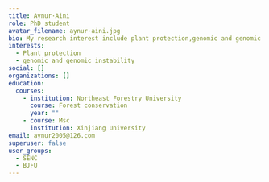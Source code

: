 ```yaml
---
title: Aynur·Aini
role: PhD student
avatar_filename: aynur·aini.jpg
bio: My research interest include plant protection,genomic and genomic instability.
interests:
  - Plant protection
  - genomic and genomic instability
social: []
organizations: []
education:
  courses:
    - institution: Northeast Forestry University
      course: Forest conservation
      year: ""
    - course: Msc
      institution: Xinjiang University
email: aynur2005@126.com
superuser: false
user_groups:
  - SENC
  - BJFU
---
```

